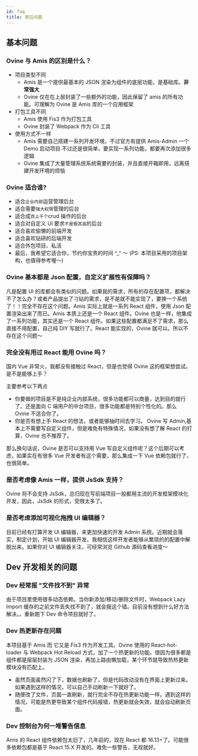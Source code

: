 ```yaml
---
id: faq
title: 常见问题
---
```


## 基本问题

### Ovine 与 Amis 的区别是什么？

- 项目类型不同
  - Amis 是一个提供最基本的 JSON 渲染为组件的底层功能，是基础库。**非常强大**
  - Ovine 仅在在上层封装了一些额外的功能，因此保留了 amis 的所有功能。可理解为 Ovine 是 Amis 库的一个应用框架
- 打包工具不同
  - Amis 使用 Fis3 作为打包工具
  - Ovine 封装了 Webpack 作为 Cli 工具
- 使用方式不一样
  - Amis 需要自己搭建一系列开发环境，不过官方有提供 Amis-Admin 一个 Demo 启动项目.不过还是很简单，要实现一系列功能，都要再次添加很多逻辑
  - Ovine 集成了大量管理系统系统需要的封装，并且直接开箱即用，远离搭建开发环境的烦恼

### Ovine 适合谁?

- 适合`企业内部`运营管理后台
- 适合需要`强大权限`管理的后台
- 适合成`百上千个`crud 操作的后台
- 适合对自定义 UI 要求`不是极其高`的后台
- 适合喜欢偷懒的前端开发
- 适合喜欢钻研的后端开发
- 适合外包项目、私活
- 最后，我希望它适合你，节约你宝贵的时间 ^\_^ ～ (PS: 本项目采用的项目架构，也值得参考喔～)

### Ovine 基本都是 Json 配置，自定义扩展性有保障吗？

凡是配置 UI 的库都会有类似的问题。如果我的需求，所有的存在配置项，都解决不了怎么办？或者产品提出了刁钻的需求，是不是就不能实现了，要换一个系统了！！完全不存在这个问题。Amis 实际上就是一系列 React 组件，使用 Json 配置渲染出来了而已。Amis 本质上还是一个 React 组件。Ovine 也是一样，他集成了一系列功能，其实还是一个 React 组件。如果这些配置都满足不了需求，那么直接不用配置，自己纯 DIY 写就行了。React 能实现的，Ovine 就可以。所以不存在这个问题～

### 完全没有用过 React 能用 Ovine 吗？

国内 Vue 非常火，我都没有接触过 React，但是也觉得 Ovine 这的框架想尝试。是不是能够上手？

主要参考以下两点

- 你要做的项目是不是纯企业内部系统，很多功能都可以商量，达到目的就行了。还是面向 C 端用户的中台项目，很多功能都是特别个性化的。那么 Ovine 不适合你了。
- 你是否有想上手 React 的想法，或者能够抽时间去学习。 Ovine 写 Admin,基本上不需要写自定义组件，但是难免有特殊情况，如果没有想了解 React 的打算，Ovine 也不推荐了。

那么换句话说，Ovine 是否可以支持用 Vue 写自定义组件呢？这个后期可以考虑，如果实在有很多 Vue 开发者有这个需要，那么集成一下 Vue 依赖包就行了，也很简单。

### 是否考虑像 Amis 一样，提供 JsSdk 支持？

Ovine 将不会支持 JsSdk，总归现在写前端项目一般都用主流的开发框架模块化开发，因此，JsSdk 的形式，受限太多了。

### 是否考虑添加可视化拖拽 UI 编辑器？

目前已经有打算开发 UI 编辑器，来更加快速的开发 Admin 系统。近期就会落实，制定计划，开始 UI 编辑器开发。我相信这样开发者能够从繁琐的的配置中解脱出来。如果你对 UI 编辑器关注，可经常浏览 Github 源码查看进度～

## Dev 开发相关的问题

### Dev 经常报 "文件找不到" 异常

由于项目里使用很多动态依赖。当你新添加/移动/删除文件时，Webpack Lazy Import 缓存的之前文件丢失找不到了，就会报这个错。目前没有想到什么好方法解决。。重新跑下 Dev 命令项目就好了。

### Dev 热更新存在问题

本项目基于 Amis 而 它又是 Fis3 作为开发工具。Ovine 使用的 React-hot-loader 与 Webpack Hot Reload 方式，加了一个热更新的功能。很因为很多都是组件都是层层封装为 JSON 渲染，再加上路由懒加载，某个环节就导致热热更新模块没有匹配上。

- 虽然页面虽然闪了下，数据也刷新了，但是代码改动没有在界面上更新过来。如果遇到这样的情况，可以自己手动刷新一下就好了。
- 随便改了文件，页面一直刷新，就行完全不存在热更新功能一样。遇到这样的情况，可能是热更导致某个组件代码报错，热更新就会失效，就会自动刷新页面。

### Dev 控制台为何一堆警告信息

Amis 的 React 组件依赖包太旧了，几年前的，现在 React 都 16.13+了。可能很多依赖包都是基于 React 15.X 开发的。难免一些警告，无视就好。
